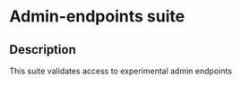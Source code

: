 # Admin-endpoints suite

## Description

This suite validates access to experimental admin endpoints
